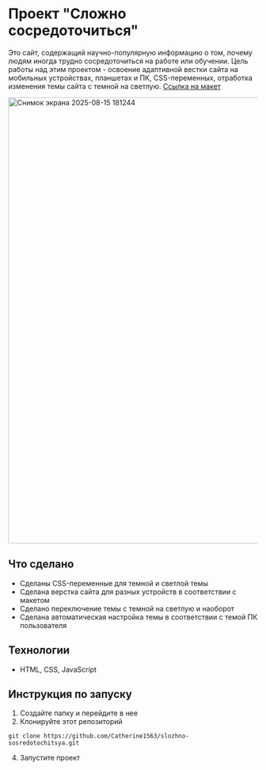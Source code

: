 # Проект "Сложно сосредоточиться"
Это сайт, содержащий научно-популярную информацию о том, почему людям иногда трудно сосредоточиться на работе или обучении. Цель работы над этим проектом - освоение адаптивной вестки сайта на мобильных устройствах, планшетах и ПК,  CSS-переменных, отработка изменения темы сайта с темной на светлую. [Ссылка на макет](https://www.figma.com/design/lCqDbWjgllgJtb2hmCqfyX/-6-%D0%A1%D0%BB%D0%BE%D0%B6%D0%BD%D0%BE-%D1%81%D0%BE%D1%81%D1%80%D0%B5%D0%B4%D0%BE%D1%82%D0%BE%D1%87%D0%B8%D1%82%D1%8C%D1%81%D1%8F?node-id=0-1&t=lJ3dBTuFXyuFIPOh-0)

<img width="1871" height="901" alt="Снимок экрана 2025-08-15 181244" src="https://github.com/user-attachments/assets/4617455c-61bd-4855-a05e-fdf850079690" />

## Что сделано
* Сделаны CSS-переменные для темной и светлой темы
* Сделана верстка сайта для разных устройств в соответствии с макетом
* Сделано переключение темы с темной на светлую и наоборот
* Сделана автоматическая настройка темы в соответствии с темой ПК пользователя

## Технологии
* HTML, CSS, JavaScript

## Инструкция по запуску
1. Создайте папку и перейдите в нее
2. Клонируйте этот репозиторий
```
git clone https://github.com/Catherine1563/slozhno-sosredotochitsya.git
```
4. Запустите проект
